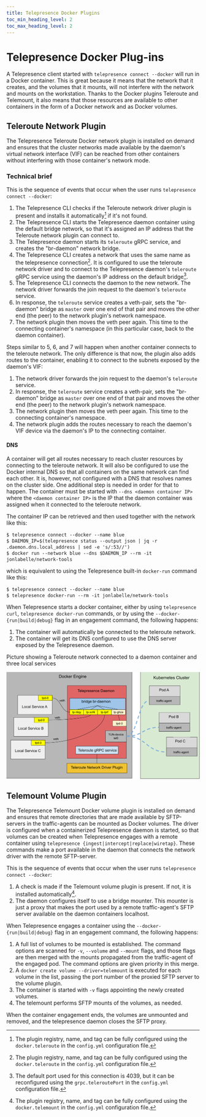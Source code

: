 ```yaml
---
title: Telepresence Docker Plugins
toc_min_heading_level: 2
toc_max_heading_level: 2
---
```


# Telepresence Docker Plug-ins

A Telepresence client started with `telepresence connect --docker` will run in a Docker container. This is great because
it means that the network that it creates, and the volumes that it mounts, will not interfere with the network and
mounts on the workstation. Thanks to the Docker plugins Teleroute and Telemount, it also means that those resources are
available to other containers in the form of a Docker network and as Docker volumes.

## Teleroute Network Plugin
The Telepresence Teleroute Docker network plugin is installed on demand and ensures that the cluster networks made
available by the daemon's virtual network interface (VIF) can be reached from other containers without interfering
with those container's network mode.

### Technical brief

This is the sequence of events that occur when the user runs `telepresence connect --docker`:

1. The Telepresence CLI checks if the Teleroute network driver plugin is present and installs it automatically[^1] if
   it's not found.
2. The Telepresence CLI starts the Telepresence daemon container using the default bridge network, so that it's assigned
   an IP address that the Teleroute network plugin can connect to.
3. The Telepresence daemon starts its `teleroute` gRPC service, and creates the "br-daemon" network bridge.
4. The Telepresence CLI creates a network that uses the same name as the telepresence connection[^1]. It is configured to 
   use the teleroute network driver and to connect to the Telepresence daemon's `teleroute` gRPC service using the
   daemon's IP address on the default bridge[^3].
5. The Telepresence CLI connects the daemon to the new network. The network driver forwards the join request to the
   daemon's `teleroute` service.
6. In response, the `teleroute` service creates a veth-pair, sets the "br-daemon" bridge as `master` over one end of
   that pair and moves the other end (the peer) to the network plugin's network namespace.
7. The network plugin then moves the veth peer again. This time to the connecting container's namespace (in this
   particular case, back to the daemon container).

Steps similar to 5, 6, and 7 will happen when another container connects to the teleroute network. The only difference
is that now, the plugin also adds routes to the container, enabling it to connect to the subnets exposed by the daemon's
VIF:

1. The network driver forwards the join request to the daemon's `teleroute` service.
2. In response, the `teleroute` service creates a veth-pair, sets the "br-daemon" bridge as `master` over one end of
   that pair and moves the other end (the peer) to the network plugin's network namespace.
3. The network plugin then moves the veth peer again. This time to the connecting container's namespace.
4. The network plugin adds the routes necessary to reach the daemon's VIF device via the daemon's IP to the connecting
   container.

#### DNS

A container will get all routes necessary to reach cluster resources by connecting to the teleroute network. It will
also be configured to use the Docker internal DNS so that all containers on the same network can find each other. It is,
however, not configured with a DNS that resolves names on the cluster side. One additional step is needed in order for
that to happen. The container must be started with `--dns <daemon container IP>` where the `<daemon container IP>` is
the IP that the daemon container was assigned when it connected to the teleroute network.

The container IP can be retrieved and then used together with the network like this:
```console
$ telepresence connect --docker --name blue
$ DAEMON_IP=$(telepresence status --output json | jq -r .daemon.dns.local_address | sed -e 's/:53//')
$ docker run --network blue --dns $DAEMON_IP --rm -it jonlabelle/network-tools
```

which is equivalent to using the Telepresence built-in `docker-run` command like this:

```console
$ telepresence connect --docker --name blue
$ telepresence docker-run --rm -it jonlabelle/network-tools
```

When Telepresence starts a docker container, either by using `telepresence curl`, `telepresence docker-run` commands, or
by using the `--docker-{run|build|debug}` flag in an engagement command, the following happens:

1. The container will automatically be connected to the teleroute network.
2. The container will get its DNS configured to use the DNS server exposed by the Telepresence daemon.

Picture showing a Teleroute network connected to a daemon container and three local services

![Architecture](../images/teleroute.svg)

## Telemount Volume Plugin

The Telepresence Telemount Docker volume plugin is installed on demand and ensures that remote directories that are made
available by SFTP-servers in the traffic-agents can be mounted as Docker volumes. The driver is configured when a
containerized Telepresence daemon is started, so that volumes can be created when Telepresence engages with a remote
container using `telepresence {ingest|intercept|replace|wiretap}`. These commands make a port available in the daemon
that connects the network driver with the remote SFTP-server.

This is the sequence of events that occur when the user runs `telepresence connect --docker`:

1. A check is made if the Telemount volume plugin is present. If not, it is installed automatically[^4].
2. The daemon configures itself to use a bridge mounter. This mounter is just a proxy that makes the port used by a
   remote traffic-agent's SFTP server available on the daemon containers localhost.

When Telepresence engages a container using the `--docker-{run|build|debug}` flag in an engagement command, the 
following happens:

1. A full list of volumes to be mounted is established. The command options are scanned for `-v`, `--volume` and
   `--mount` flags, and those flags are then merged with the mounts propagated from the traffic-agent of the engaged
   pod. The command options are given priority in this merge.
2. A `docker create volume --driver=telemount` is executed for each volume in the list, passing the port number of the
   proxied SFTP server to the volume plugin.
3. The container is started with `-v` flags appointing the newly created volumes.
4. The telemount performs SFTP mounts of the volumes, as needed.

When the container engagement ends, the volumes are unmounted and removed, and the telepresence daemon closes the
SFTP proxy.

[^1]: The plugin registry, name, and tag can be fully configured using the `docker.teleroute` in the `config.yml`
      configuration file.

[^2]: The connection name is either given by the user using the `--name <name>` flag, or automatically generated from
      the kubernetes context and cluster namespace, e.g. "docker-desktop-default"

[^3]: The default port used for this connection is 4039, but it can be reconfigured using the `grpc.teleroutePort` in
      the `config.yml` configuration file.

[^4]: The plugin registry, name, and tag can be fully configured using the `docker.telemount` in the `config.yml`
configuration file.
